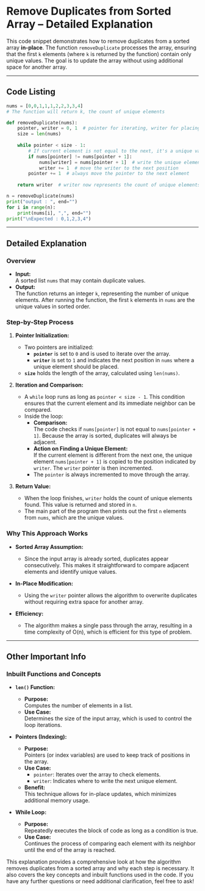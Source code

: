 
# Remove Duplicates from Sorted Array – Detailed Explanation

This code snippet demonstrates how to remove duplicates from a sorted array **in-place**. The function `removeDuplicate` processes the array, ensuring that the first `k` elements (where `k` is returned by the function) contain only unique values. The goal is to update the array without using additional space for another array.

---

## Code Listing

```python
nums = [0,0,1,1,1,2,2,3,3,4]
# The function will return k, the count of unique elements

def removeDuplicate(nums):
    pointer, writer = 0, 1  # pointer for iterating, writer for placing unique elements
    size = len(nums)
    
    while pointer < size - 1:
        # If current element is not equal to the next, it's a unique value
        if nums[pointer] != nums[pointer + 1]:
            nums[writer] = nums[pointer + 1]  # write the unique element at the writer index
            writer += 1  # move the writer to the next position
        pointer += 1  # always move the pointer to the next element
    
    return writer  # writer now represents the count of unique elements

n = removeDuplicate(nums)
print("output : ", end="")
for i in range(n):
    print(nums[i], ",", end="")
print("\nExpected : 0,1,2,3,4")
```

---

## Detailed Explanation

### Overview

- **Input:**  
  A sorted list `nums` that may contain duplicate values.
- **Output:**  
  The function returns an integer `k`, representing the number of unique elements. After running the function, the first `k` elements in `nums` are the unique values in sorted order.

### Step-by-Step Process

1. **Pointer Initialization:**
   - Two pointers are initialized:
     - **`pointer`** is set to `0` and is used to iterate over the array.
     - **`writer`** is set to `1` and indicates the next position in `nums` where a unique element should be placed.
   - **`size`** holds the length of the array, calculated using `len(nums)`.

2. **Iteration and Comparison:**
   - A `while` loop runs as long as `pointer < size - 1`. This condition ensures that the current element and its immediate neighbor can be compared.
   - Inside the loop:
     - **Comparison:**  
       The code checks if `nums[pointer]` is not equal to `nums[pointer + 1]`. Because the array is sorted, duplicates will always be adjacent.
     - **Action on Finding a Unique Element:**  
       If the current element is different from the next one, the unique element `nums[pointer + 1]` is copied to the position indicated by `writer`. The `writer` pointer is then incremented.
     - The `pointer` is always incremented to move through the array.

3. **Return Value:**
   - When the loop finishes, `writer` holds the count of unique elements found. This value is returned and stored in `n`.
   - The main part of the program then prints out the first `n` elements from `nums`, which are the unique values.

### Why This Approach Works

- **Sorted Array Assumption:**
  - Since the input array is already sorted, duplicates appear consecutively. This makes it straightforward to compare adjacent elements and identify unique values.
  
- **In-Place Modification:**
  - Using the `writer` pointer allows the algorithm to overwrite duplicates without requiring extra space for another array.
  
- **Efficiency:**
  - The algorithm makes a single pass through the array, resulting in a time complexity of O(n), which is efficient for this type of problem.

---

## Other Important Info

### Inbuilt Functions and Concepts

- **`len()` Function:**
  - **Purpose:**  
    Computes the number of elements in a list.
  - **Use Case:**  
    Determines the size of the input array, which is used to control the loop iterations.

- **Pointers (Indexing):**
  - **Purpose:**  
    Pointers (or index variables) are used to keep track of positions in the array.
  - **Use Case:**  
    - `pointer`: Iterates over the array to check elements.
    - `writer`: Indicates where to write the next unique element.
  - **Benefit:**  
    This technique allows for in-place updates, which minimizes additional memory usage.

- **While Loop:**
  - **Purpose:**  
    Repeatedly executes the block of code as long as a condition is true.
  - **Use Case:**  
    Continues the process of comparing each element with its neighbor until the end of the array is reached.

This explanation provides a comprehensive look at how the algorithm removes duplicates from a sorted array and why each step is necessary. It also covers the key concepts and inbuilt functions used in the code. If you have any further questions or need additional clarification, feel free to ask!